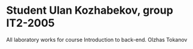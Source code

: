 # Student Ulan Kozhabekov, group IT2-2005
All laboratory works for course Introduction to back-end.
Olzhas Tokanov
